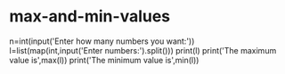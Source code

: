 # max-and-min-values
n=int(input('Enter how many numbers you want:'))
l=list(map(int,input('Enter numbers:').split()))
print(l)
print('The maximum value is',max(l))
print('The minimum value is',min(l))
